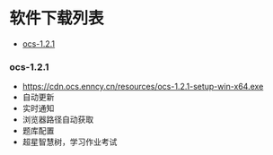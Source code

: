 # 软件下载列表

- [ocs-1.2.1](#ocs-121)

### ocs-1.2.1
- https://cdn.ocs.enncy.cn/resources/ocs-1.2.1-setup-win-x64.exe
- 自动更新
- 实时通知
- 浏览器路径自动获取
- 题库配置
- 超星智慧树，学习作业考试
